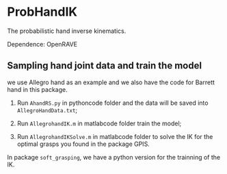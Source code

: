 # ProbHandIK
The probabilistic hand inverse kinematics.

Dependence: OpenRAVE

## Sampling hand joint data and train the model
we use Allegro hand as an example and we also have the code for Barrett hand in this package.

1. Run `AhandRS.py` in pythoncode folder and the data will be saved into `AllegroHandData.txt`;

2. Run `AllegrohandIK.m` in matlabcode folder train the model;

3. Run `AllegrohandIKSolve.m` in matlabcode folder to solve the IK for the optimal grasps you found in the package GPIS.


In package `soft_grasping`, we have a python version for the trainning of the IK. 
